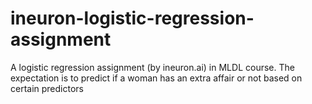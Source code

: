 # ineuron-logistic-regression-assignment

A logistic regression assignment (by ineuron.ai) in MLDL course. The expectation is to predict if a woman has an extra affair or not based on certain predictors

